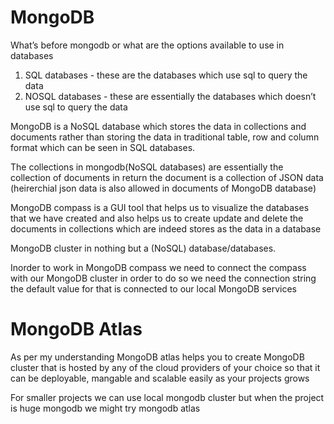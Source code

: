 # MongoDB


What’s before mongodb or what are the options available to use in databases
1. SQL databases - these are the databases which use sql to query the data
2. NOSQL databases - these are essentially the databases which doesn’t use sql to query the data


MongoDB is a NoSQL database which stores the data in collections and documents rather than storing the data in traditional table, row and column format which can be seen in SQL databases.

The collections in mongodb(NoSQL databases) are essentially the collection of documents in return the document is a collection of JSON data (heirerchial json data is also allowed in documents of MongoDB database)

MongoDB compass is a GUI tool that helps us to visualize the databases that we have created and also helps us to create update and delete the documents in collections which are indeed stores as the data in a database

MongoDB cluster in nothing but a (NoSQL) database/databases.

Inorder to work in MongoDB compass we need to connect the compass with our MongoDB cluster in order to do so we need the connection string the default value for that is connected to our local MongoDB services

# MongoDB Atlas 

As per my understanding MongoDB atlas helps you to create MongoDB cluster that is hosted by any of the cloud providers of your choice so that it can be deployable, mangable and scalable easily as your projects grows

For smaller projects we can use local mongodb cluster but when the project is huge mongodb we might try mongodb atlas

